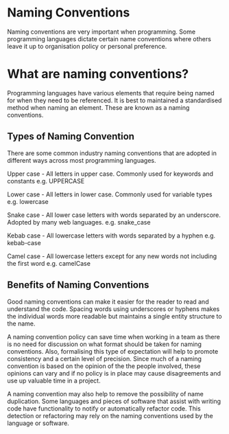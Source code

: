 # Naming Conventions

Naming conventions are very important when programming. Some programming languages dictate certain name conventions where others leave it up to organisation policy or personal preference.

# What are naming conventions?

Programming languages have various elements that require being named for when they need to be referenced. It is best to maintained a standardised method when naming an element. These are known as a naming conventions.

## Types of Naming Convention

There are some common industry naming conventions that are adopted in different ways across most programming languages.

Upper case - All letters in upper case. Commonly used for keywords and constants e.g. UPPERCASE

Lower case - All letters in lower case. Commonly used for variable types e.g. lowercase

Snake case - All lower case letters with words separated by an underscore. Adopted by many web languages. e.g. snake\_case

Kebab case - All lowercase letters with words separated by a hyphen e.g. kebab-case

Camel case - All lowercase letters except for any new words not including the first word e.g. camelCase

## Benefits of Naming Conventions

Good naming conventions can make it easier for the reader to read and understand the code. Spacing words using underscores or hyphens makes the individual words more readable but maintains a single entity structure to the name. 

A naming convention policy can save time when working in a team as there is no need for discussion on what format should be taken for naming conventions. Also, formalising this type of expectation will help to promote consistency and a certain level of precision. Since much of a naming convention is based on the opinion of the the people involved, these opinions can vary and if no policy is in place may cause disagreements and use up valuable time in a project. 

A naming convention may also help to remove the possibility of name duplication. Some languages and pieces of software that assist with writing code have functionality to notify or automatically refactor code. This detection or refactoring may rely on the naming conventions used by the language or software.

